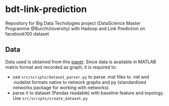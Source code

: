 # bdt-link-prediction

Repository for Big Data Techologies project (DataScience Master Programme @BurchUniversity)
with Hadoop and Link Prediction on facebook100 dataset

## Data

Data used is obtained from this [paper](https://archive.org/details/oxford-2005-facebook-matrix).
Since data is available in MATLAB matrix format and recorded as graph, it is required to:

- use `src/scripts/dataset_parser.py` to parse .mat files to .net and .nodelist formats native to network graphs and py (standardized networkx package for working with networks)
- parse it to dataset (Pandas readable) with baseline feature and topology. Use `src/scripts/create_dataset.py`
